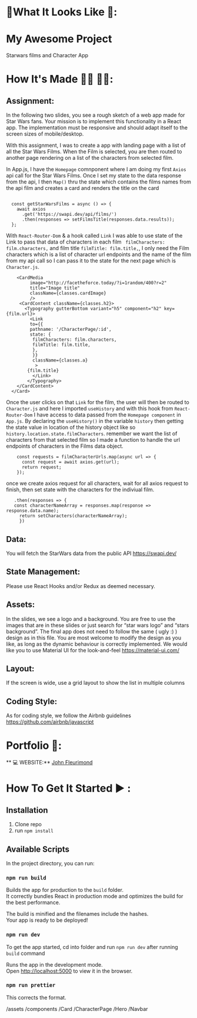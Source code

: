 # :checkered_flag:What It Looks Like :checkered_flag:: 

# My Awesome Project
Starwars films and Character App

# How It's Made :nut_and_bolt:🔨 :hammer::wrench::


## Assignment:
 In the following two slides, you see a rough sketch of a web app made for Star Wars fans. Your mission is to implement this functionality in a React app. The implementation must be responsive and should adapt itself to the screen sizes of mobile/desktop. 

With this assignment, I was to create a app with landing page with a list of all the Star Wars Films. When the Film is selected, you are then routed to another page rendering on a list of the characters from selected film. 

In App.js, I have the `Homepage` comnponent where I am doing my first `Axios` api call for the Star Wars Films. Once I set my state to the data response from the api, I then `Map()` thru the state which contains the films names from the api film and creates a card and renders the title on the card
 
```const [films, setFilmsTitle] = useState([]);

  const getStarWarsFilms = async () => {
    await axios
      .get('https://swapi.dev/api/films/')
      .then(responses => setFilmsTitle(responses.data.results));
  };
  ```



 With `React-Router-Dom` & a hook called `Link` I was able to use state of the Link to pass that data of characters in each film ` filmCharacters: film.characters,`  and film title `filmTitle: film.title,`, I only need the Film characters which is a list of character url endpoints and the name of the film from my api call so I can pass it to the state for the next page which is `Character.js`.

```<Card>
    <CardMedia
         image="http://facetheforce.today/?i=1random/400?r=2"
         title="Image title"
         className={classes.cardImage}
         />
     <CardContent className={classes.h2}>
       <Typography gutterBottom variant="h5" component="h2" key={film.url}>
         <Link
         to={{
         pathname: '/CharacterPage/:id',
         state: {
          filmCharacters: film.characters,
          filmTitle: film.title,
          },
          }}
          className={classes.a}
           >
        {film.title}
          </Link>
        </Typography>
    </CardContent>
  </Card>
```

  Once the user clicks on that `Link` for the film, the user will then be routed to `Character.js` and here I imported `useHistory` and with this hook from `React-Router-Dom` I have access to data passed from the `Homepage component` in `App.js`. By declaring the `useHistory()` in the variable `history` then getting the state value in location of the history object like so `history.location.state.filmCharacters`. remember we want the list of characters from that selected film so I made a function to handle the url endpoints of characters in the Films data object.

```const getCharacters = () => {
    const requests = filmCharacterUrls.map(async url => {
      const request = await axios.get(url);
      return request;
    });
 ```

 once we create axios request for all characters, wait for all axios request to finish, then set state with the characters for the indiviual film.
 

 ```Promise.all(requests)
    .then(responses => {
    const characterNameArray = responses.map(response => response.data.name);
      return setCharacters(characterNameArray);
      })
  ```

## Data:
 You will fetch the StarWars data from the public API https://swapi.dev/

## State Management: 
Please use React Hooks and/or Redux as deemed necessary.

## Assets: 
In the slides, we see a logo and a background. You are free to use the images that are in these slides or just search for “star wars logo” and “stars background”. The final app does not need to follow the same ( ugly :) ) design as in this file. You are most welcome to modify the design as you like, as long as the dynamic behaviour is correctly implemented.  We would like you to use Material UI for the look-and-feel https://material-ui.com/ 

## Layout: 
If the screen is wide, use a grid layout to show the list in multiple columns 

## Coding Style:
As for coding style, we follow the Airbnb guidelines  https://github.com/airbnb/javascript
# Portfolio :open_file_folder::

** :computer:   WEBSITE:** [John Fleurimond](http://johnfleurimond.com)

# How To Get It Started :arrow_forward: :

## Installation

1. Clone repo
2. run `npm install`

## Available Scripts

In the project directory, you can run:

### `npm run build`

Builds the app for production to the `build` folder.<br>
It correctly bundles React in production mode and optimizes the build for the best performance.

The build is minified and the filenames include the hashes.<br>
Your app is ready to be deployed!

### `npm run dev`

To get the app started, cd into folder and run `npm run dev` after running `build` command


Runs the app in the development mode.<br>
Open [http://localhost:5000](http://localhost:5000) to view it in the browser.


### `npm run prettier`
This corrects the format.


/assets
  /components
    /Card
    /CharacterPage
    /Hero
    /Navbar

